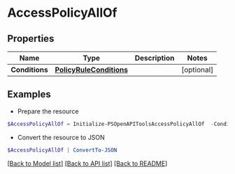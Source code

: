 # AccessPolicyAllOf
## Properties

Name | Type | Description | Notes
------------ | ------------- | ------------- | -------------
**Conditions** | [**PolicyRuleConditions**](PolicyRuleConditions.md) |  | [optional] 

## Examples

- Prepare the resource
```powershell
$AccessPolicyAllOf = Initialize-PSOpenAPIToolsAccessPolicyAllOf  -Conditions null
```

- Convert the resource to JSON
```powershell
$AccessPolicyAllOf | ConvertTo-JSON
```

[[Back to Model list]](../README.md#documentation-for-models) [[Back to API list]](../README.md#documentation-for-api-endpoints) [[Back to README]](../README.md)

